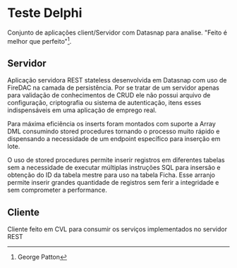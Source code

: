 # Teste Delphi

Conjunto de aplicações client/Servidor com Datasnap para analise. "Feito é melhor que perfeito"[^1].

## Servidor

Aplicação servidora REST stateless desenvolvida em Datasnap com uso de FireDAC na camada de persistência. Por se tratar de um servidor apenas para validação de conhecimentos de CRUD ele não possui arquivo de configuração, criptografia ou sistema de autenticação, itens esses indispensáveis em uma aplicação de emprego real.

Para máxima eficiência os inserts foram montados com suporte a Array DML consumindo stored procedures tornando o processo muito rápido e dispensando a necessidade de um endpoint específico para inserção em lote. 

O uso de stored procedures permite inserir registros em diferentes tabelas sem a necessidade de executar múltiplas instruções SQL para insersão e obtenção do ID da tabela mestre para uso na tabela Ficha. Esse arranjo permite inserir grandes quantidade de registros sem ferir a integridade e sem comprometer a performance. 


## Cliente

Cliente feito em CVL para consumir os serviços implementados no servidor REST



[^1]: George Patton